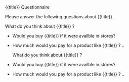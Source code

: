 {{title}} Questionnaire

Please answer the following questions about {{title}}

   What do you think about {{title}} ? 

- Would you buy {{title}} if it were availble in stores? 

- How much would you pay for a product like {{title}} ? ..




   What do you think about {{title}} ? 

- Would you buy {{title}} if it were availble in stores? 

- How much would you pay for a product like {{title}} ? ..
